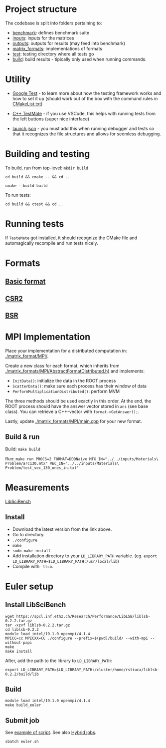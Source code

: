 # Project structure

The codebase is split into folders pertaining to:

- [benchmark](./benchmark): defines benchmark suite
- [inputs](./inputs): inputs for the matrices
- [outputs](./outputs): outputs for results (may feed into benchmark)
- [matrix_formats](./matrix_formats): implementations of formats
- [test](./test): testing directory where all tests go
- [build](.build): build results - tipically only used when running commands.

# Utility

- [Google Test](https://google.github.io/googletest/quickstart-cmake.html) - to learn more about how the testing framework works and how to set it up (should work out of the box with the command rules in [CMakeList.txt](./CMakeLists.txt))
- [C++ TestMate](matepek.vscode-catch2-test-adapter) - if you use VSCode, this helps with running tests from the left buttons (super nice interface)

- [launch.json](./VSCode/launch.json) - you must add this when running debugger and tests so that it recognizes the file structures and allows for seemless debugging.

# Building and testing

To build, run from top-level:
`mkdir build`

`cd build && cmake .. && cd ..`

`cmake --build build`

To run tests:

`cd build && ctest && cd ..`

# Running tests

If `TasteMate` got installed, it should recognize the CMake file and automagically recompile and run tests nicely.

# Formats

## [Basic format](./matrix_formats/BasicMatrixFormat.cpp)
## [CSR2](./matrix_formats/CSR2.cpp)
## [BSR](./matrix_formats/BSR.cpp)

# MPI Implementation

Place your implementation for a distributed computation in: [./matrix_format/MPI/](./matrix_formats/MPI/).

Create a new class for each format, which inherits from [./matrix_formats/MPI/AbstractFormatDistributed.h)](./matrix_formats/MPI/AbstractFormatDistributed.h) and implements:
- `InitData()`: initialize the data in the ROOT process
- `ScatterData()`: make sure each process has their window of data
- `PerformMultiplicationDistributed()`: perform MVM

The three methods should be used exactly in this order. At the end, the ROOT process should have the answer vector stored in `ans` (see base class). You can retrieve a C++-vector with `format->GetAnswer();`.

Lastly, update [./matrix_formats/MPI/main.cpp](./matrix_formats/MPI/main.cpp) for your new format.

## Build & run

Build: `make build`

Run: `make run PROCS=2 FORMAT=DDDNaive MTX_IN="../../inputs/Materials\ Problem/arc130.mtx" VEC_IN="../../inputs/Materials\ Problem/test_vec_130_ones_in.txt"`

# Measurements

[LibSciBench](https://spcl.inf.ethz.ch/Research/Performance/LibLSB/)

## Install
- Download the latest version from the link above.
- Go to directory.
- `./configure`
- `make`
- `sudo make install`
- Add installation directory to your `LD_LIBRARY_PATH` variable. (eg. `export LD_LIBRARY_PATH=$LD_LIBRARY_PATH:/usr/local/lib`)
- Compile with `-llsb`.


# Euler setup

## Install LibSciBench
```
wget https://spcl.inf.ethz.ch/Research/Performance/LibLSB/liblsb-0.2.2.tar.gz
tar -xzvf liblsb-0.2.2.tar.gz
cd liblsb-0.2.2
module load intel/19.1.0 openmpi/4.1.4
MPICC=cc MPICXX=CC ./configure --prefix=$(pwd)/build/ --with-mpi --without-papi
make
make install
```

After, add the path to the library to `LD_LIBRARY_PATH`:

`export LD_LIBRARY_PATH=$LD_LIBRARY_PATH:/cluster/home/rstiuca/liblsb-0.2.2/build/lib`

## Build
```
module load intel/19.1.0 openmpi/4.1.4
make build_euler
```

## Submit job
See [example of script](./matrix_formats/MPI/euler.sh). See also [Hybrid jobs](https://scicomp.ethz.ch/wiki/Hybrid_jobs).

`sbatch euler.sh`
